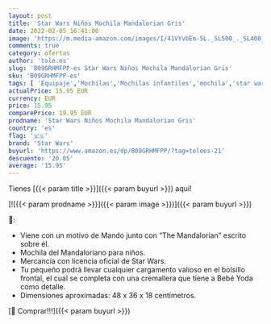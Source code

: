 ```yaml
---
layout: post
title: 'Star Wars Niños Mochila Mandalorian Gris'
date: 2022-02-05 16:41:00
image: 'https://m.media-amazon.com/images/I/41VYvbEm-5L._SL500_._SL400_.jpg'
comments: true
category: ofertas
author: 'tole.es'
slug: 'B09GRHMFPP-es Star Wars Niños Mochila Mandalorian Gris'
sku: 'B09GRHMFPP-es'
tags: [ 'Equipaje','Mochilas','Mochilas infantiles','mochila','star wars', ]
actualPrice: 15.95 EUR
currency: EUR
price: 15.95
comparePrice: 19.95 EUR
prodname: 'Star Wars Niños Mochila Mandalorian Gris'
country: 'es'
flag: '🇪🇸'
brand: 'Star Wars'
buyurl: 'https://www.amazon.es/dp/B09GRHMFPP/?tag=tolees-21'
descuento: '20.05'
average: '15.95'
---
```


Tienes [{{< param title >}}]({{< param buyurl >}}) aqui!

[![{{< param prodname >}}]({{< param image >}})]({{< param buyurl >}})

🔎:

- Viene con un motivo de Mando junto con “The Mandalorian” escrito sobre él.
- Mochila del Mandaloriano para niños.
- Mercancía con licencia oficial de Star Wars.
- Tu pequeño podrá llevar cualquier cargamento valioso en el bolsillo frontal, el cual se completa con una cremallera que tiene a Bebé Yoda como detalle.
- Dimensiones aproximadas: 48 x 36 x 18 centímetros.

[🛒 Comprar!!!]({{< param buyurl >}})
